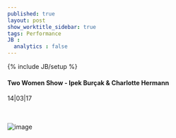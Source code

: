 ```yaml
---
published: true
layout: post
show_worktitle_sidebar: true
tags: Performance
JB :
  analytics : false
---
```


{% include JB/setup %}




<p>
<h4>Two Women Show - Ipek Burçak & Charlotte Hermann</h4>
14|03|17

<br /><br />
<img src="{{ site.url }}/images/two-women.jpg" alt="image">

</p>